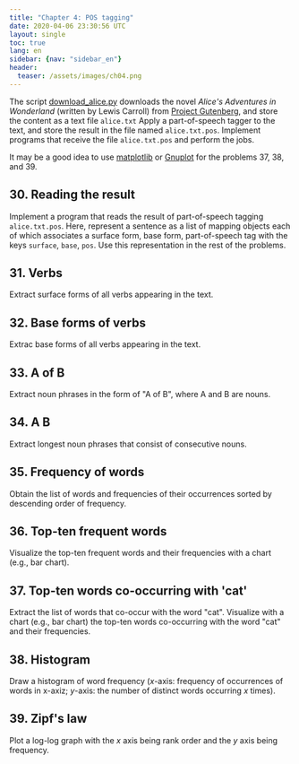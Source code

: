 ```yaml
---
title: "Chapter 4: POS tagging"
date: 2020-04-06 23:30:56 UTC
layout: single
toc: true
lang: en
sidebar: {nav: "sidebar_en"}
header:
  teaser: /assets/images/ch04.png
---
```


The script [download_alice.py](/data/download_alice.py) downloads the novel *Alice's Adventures in Wonderland* (written by Lewis Carroll) from [Project Gutenberg](https://www.gutenberg.org/), and store the content as a text file `alice.txt`
Apply a part-of-speech tagger to the text, and store the result in the file named `alice.txt.pos`.
Implement programs that receive the file `alice.txt.pos` and perform the jobs.

It may be a good idea to use [matplotlib](http://matplotlib.org/) or [Gnuplot](http://www.gnuplot.info/) for the problems 37, 38, and 39.

## 30. Reading the result
Implement a program that reads the result of part-of-speech tagging `alice.txt.pos`.
Here, represent a sentence as a list of mapping objects each of which associates a surface form, base form, part-of-speech tag with the keys `surface`, `base`, `pos`.
Use this representation in the rest of the problems.

## 31. Verbs
Extract surface forms of all verbs appearing in the text.

## 32. Base forms of verbs
Extrac base forms of all verbs appearing in the text.

## 33. A of B
Extract noun phrases in the form of "A of B", where A and B are nouns.

## 34. A B
Extract longest noun phrases that consist of consecutive nouns.

## 35. Frequency of words
Obtain the list of words and frequencies of their occurrences sorted by descending order of frequency.

## 36. Top-ten frequent words
Visualize the top-ten frequent words and their frequencies with a chart (e.g., bar chart).

## 37. Top-ten words co-occurring with 'cat'
Extract the list of words that co-occur with the word "cat". Visualize with a chart (e.g., bar chart) the top-ten words co-occurring with the word "cat" and their frequencies.

## 38. Histogram
Draw a histogram of word frequency ($x$-axis: frequency of occurrences of words in x-axiz; $y$-axis: the number of distinct words occurring $x$ times).

## 39. Zipf's law
Plot a log-log graph with the $x$ axis being rank order and the $y$ axis being frequency.
